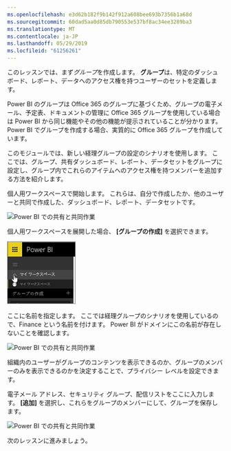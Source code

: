 ```yaml
---
ms.openlocfilehash: e3d62b182f9b142f912a608bee693b7356b1a68d
ms.sourcegitcommit: 60dad5aa0d85db790553e537bf8ac34ee3289ba3
ms.translationtype: MT
ms.contentlocale: ja-JP
ms.lasthandoff: 05/29/2019
ms.locfileid: "61256261"
---
```

このレッスンでは、まず*グループ*を作成します。 **グループ**は、特定のダッシュボード、レポート、データへのアクセス権を持つユーザーのセットを定義します。

Power BI のグループは Office 365 のグループに基づくため、グループの電子メール、予定表、ドキュメントの管理に Office 365 グループを使用している場合は Power BI から同じ機能やその他の機能が提示されていることが分かります。 Power BI でグループを作成する場合、実質的に Office 365 グループを作成しています。

このモジュールでは、新しい経理グループの設定のシナリオを使用します。 ここでは、グループ、共有ダッシュボード、レポート、データセットをグループに設定し、グループ内でこれらのアイテムへのアクセス権を持つメンバーを追加する方法を紹介します。

個人用ワークスペースで開始します。 これらは、自分で作成したか、他のユーザーと共同で作成した、ダッシュボード、レポート、データセットです。

![Power BI での共有と共同作業](./media/6-1-create-groups/pbi_learn06_01myworkspace.png)

個人用ワークスペースを展開した場合、 **[グループの作成]** を選択できます。

![Power BI での共有と共同作業](./media/6-1-create-groups/pbi_learn06_01expandmywkspace.png)

ここに名前を指定します。 ここでは経理グループのシナリオを使用しているので、Finance という名前を付けます。 Power BI がドメインにこの名前が存在しないことを確認します。

![Power BI での共有と共同作業](./media/6-1-create-groups/pbi_learn06_01creategroupdialog.png)

組織内のユーザーがグループのコンテンツを表示できるのか、グループのメンバーのみを表示できるのかを決定することで、プライバシー レベルを設定できます。

電子メール アドレス、セキュリティ グループ、配信リストをここに入力します。 **[追加]** を選択し、これらをグループのメンバーにして、グループを保存します。

![Power BI での共有と共同作業](./media/6-1-create-groups/pbi_learn06_01savegroup.png)

次のレッスンに進みましょう。


